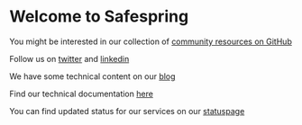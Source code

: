 # Welcome to Safespring

You might be interested in our collection of [community resources on GitHub](https://github.com/safespring-community)

Follow us on [twitter](https://twitter.com/safespring) and [linkedin](https://www.linkedin.com/company/safespring/)

We have some technical content on our [blog](https://safespring.com/blogg/)

Find our technical documentation [here](https://docs.safespring.com)

You can find updated status for our services on our [statuspage](https://status.safespring.com)
